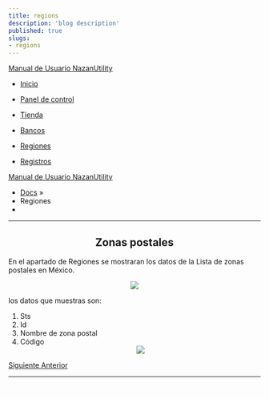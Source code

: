 ```yaml
---
title: regions
description: 'blog description'
published: true
slugs:
- regions
---
```


  <div class="wy-grid-for-nav">    
    <nav data-toggle="wy-nav-shift" class="wy-nav-side stickynav">
    <div class="wy-side-scroll">
      <div class="wy-side-nav-search">
        <a href=".." class="icon icon-home"> Manual de Usuario NazanUtility</a>
      </div>
      <div class="wy-menu wy-menu-vertical" data-spy="affix" role="navigation" aria-label="main navigation">
                <ul>
                    <li class="toctree-l1"><a class="reference internal" href="blog/home">Inicio</a>
                    </li>
                </ul>
                <ul>
                    <li class="toctree-l1"><a class="reference internal" href="blog/dashboard/">Panel de control</a>
                    </li>
                </ul>
                <ul>
                    <li class="toctree-l1"><a class="reference internal" href="blog/store/">Tienda</a>
                    </li>
                </ul>
                <ul>
                    <li class="toctree-l1"><a class="reference internal" href="blog/banks/">Bancos</a>
                    </li>
                </ul>
                <ul class="current">
                    <li class="toctree-l1 current"><a class="reference internal current" href="blog/regions">Regiones</a>
                    </li>
                </ul>
                <ul>
                    <li class="toctree-l1"><a class="reference internal" href="blog/crud/">Registros</a>
                    </li>
                </ul>
      </div>
    </div>
    </nav>
    </div>
<section data-toggle="wy-nav-shift" class="wy-nav-content-wrap">
  <nav class="wy-nav-top" role="navigation" aria-label="top navigation">
    <i data-toggle="wy-nav-top" class="fa fa-bars"></i>
    <a href="blog/home">Manual de Usuario NazanUtility</a>
  </nav>
  <div class="wy-nav-content">
    <div class="rst-content">
      <div role="navigation" aria-label="breadcrumbs navigation">
        <ul class="wy-breadcrumbs">
          <li><a href="blog/home">Docs</a> &raquo;</li>
          <li>Regiones</li>
          <li class="wy-breadcrumbs-aside">
          </li>
        </ul>
        <hr />
      </div>
      <div role="main">
        <div class="section">
          <h2>
            <center>Zonas postales</center>
          </h2>
          <p>En el apartado de Regiones se mostraran los datos de la Lista de zonas postales en México.</p>
          <p>
            <center><img src="assets/img/regiones.png"></center>
          </p>
          <p>los datos que muestras son:</p>
          <ol>
            <li>Sts </li>
            <li>Id </li>
            <li>Nombre de zona postal</li>
            <li>Código
              <center><img src="assets/img/infzonaspostales.png"></center>
            </li>
          </ol>
        </div>
      </div>
      <footer>
        <div class="rst-footer-buttons" role="navigation" aria-label="footer navigation">
          <a href="blog/crud/" class="btn btn-neutral float-right" title="Registros">Siguiente <span class="icon icon-circle-arrow-right"></span></a>
          <a href="blog/banks/" class="btn btn-neutral" title="Bancos"><span class="icon icon-circle-arrow-left"></span> Anterior</a>
        </div>
        <hr />
      </footer>
    </div>
  </div>
</section>
</div>
<div class="rst-versions" role="note" aria-label="versions">
  <span class="rst-current-version" data-toggle="rst-current-version">
    <span><a href="blog/banks/" style="color: #fcfcfc;">&laquo; Anterior</a></span>
    <span style="margin-left: 15px"><a href="blog/crud/" style="color: #fcfcfc">Siguiente &raquo;</a></span>
  </span>
</div>
